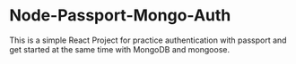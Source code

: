 # Node-Passport-Mongo-Auth
This is a simple React Project for practice authentication with passport and get started at the same time with MongoDB and mongoose.
